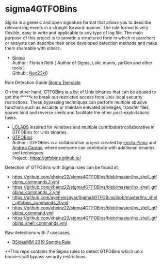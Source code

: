 # sigma4GTFOBins

Sigma is a generic and open signature format that allows you to describe relevant log events in a straight forward manner. The rule format is very flexible, easy to write and applicable to any type of log file. The main purpose of this project is to provide a structured form in which researchers or analysts can describe their once developed detection methods and make them shareable with others.
  - [Sigma](https://github.com/Neo23x0/sigma) <br/>
  Author : Florian Roth ( Author of Sigma, Loki, munin, yarGen and other tools ) <br/>
  Github : [Neo23x0](https://github.com/Neo23x0)

Rule Detection Guide
[Sigma Template](https://github.com/SigmaHQ/sigma/wiki/Rule-Creation-Guide)


On the other hand, GTFOBins is a list of Unix binaries that can be abused to get the f****k to break out restricted access from Unix local security restrictions. These bypassing techniques can perform multiple abusive functions such as escalate or maintain elevated privileges, transfer files, spawn bind and reverse shells and facilitate the other post-exploitations tasks.
  - [LOLABS](https://lolbas-project.github.io/) inspired for windows and multiple contributors collaborative in GTFOBins for Unix binaries.
  - [GTFOBins](https://github.com/GTFOBins/GTFOBins.github.io) <br/>
  Author : GTFOBins is a collaborative project created by [Emilio Pinna](https://twitter.com/norbemi) and [Andrea Cardaci](https://twitter.com/cyrus_and) where everyone can contribute with additional binaries and techniques. <br/>
  Project : https://gtfobins.github.io/

Detection of GTFOBins with Sigma rules can be found at,
  - https://github.com/xheinz22/sigma4GTFOBins/blob/master/lnx_shell_gtfobins_commands_1.yml
  - https://github.com/xheinz22/sigma4GTFOBins/blob/master/lnx_shell_gtfobins_commands_2.yml
  - https://github.com/ayeheinzayar/Sigma4GTFOBins/blob/master/lnx_shell_gtfobins_commands_3.yml
  - https://github.com/xheinz22/sigma4GTFOBins/blob/master/lnx_shell_gtfobins_command.yml
  - https://github.com/xheinz22/sigma4GTFOBins/blob/master/lnx_shell_gtfobins_shell_commands.yml
  
Raw detections with 7 usecases,
  - [BSidesMM 2019 Sample Rule](https://github.com/xheinz22/sigma4GTFOBins/blob/master/lnx_shell_gtfobins_bsidesmm-2019-samples.yml)
  
**This repo contains the Sigma rules to detect GTFOBins which unix binaries will bypass security restrictions.
